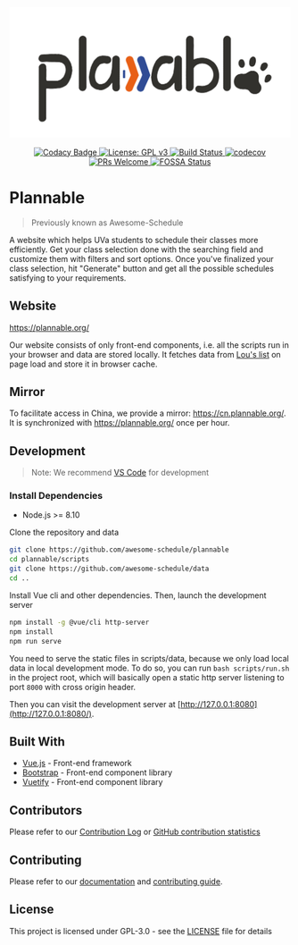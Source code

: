<p align="center"><img src="./src/assets/cover.jpg" width="560px" alt="cover"/></p>

<p align="center">
    <a href="https://app.codacy.com/app/hanzhi713/plannable?utm_source=github.com&amp;utm_medium=referral&amp;utm_content=awesome-schedule/plannable&amp;utm_campaign=Badge_Grade_Dashboard"
        rel="nofollow">
        <img src="https://api.codacy.com/project/badge/Grade/b323d65880a148aa85e5a811e4791d53" alt="Codacy Badge" />
    </a>
    <a href="https://www.gnu.org/licenses/gpl-3.0" rel="nofollow">
        <img src="https://img.shields.io/badge/License-GPLv3-blue.svg" alt="License: GPL v3" />
    </a>
    <a href="https://travis-ci.org/awesome-schedule/" rel="nofollow">
        <img src="https://travis-ci.org/awesome-schedule/plannable.svg?branch=master" alt="Build Status" />
    </a>
    <a href="https://codecov.io/gh/awesome-schedule/plannable" rel="nofollow">
        <img src="https://codecov.io/gh/awesome-schedule/plannable/branch/master/graph/badge.svg" alt="codecov" />
    </a>
    <a href="http://makeapullrequest.com" rel="nofollow">
        <img src="https://img.shields.io/badge/PRs-welcome-brightgreen.svg?style=flat-square" alt="PRs Welcome" />
    </a>
    <a href="https://app.fossa.io/projects/git%2Bgithub.com%2Fawesome-schedule%2Fplannable?ref=badge_shield"
        rel="nofollow">
        <img src="https://app.fossa.io/api/projects/git%2Bgithub.com%2Fawesome-schedule%2Fplannable.svg?type=shield"
            alt="FOSSA Status" />
    </a>
</p>

# Plannable

> Previously known as Awesome-Schedule

A website which helps UVa students to schedule their classes more efficiently. Get your class selection done with the searching field and customize them with filters and sort options. Once you've finalized your class selection, hit "Generate" button and get all the possible schedules satisfying to your requirements.

## Website

https://plannable.org/

Our website consists of only front-end components, i.e. all the scripts run in your browser and data are stored locally. It fetches data from [Lou's list](https://rabi.phys.virginia.edu/mySIS/CS2/) on page load and store it in browser cache.

## Mirror

To facilitate access in China, we provide a mirror: https://cn.plannable.org/. It is synchronized with https://plannable.org/ once per hour.

## Development

> Note: We recommend [VS Code](https://code.visualstudio.com/) for development

### Install Dependencies

-   Node.js >= 8.10

Clone the repository and data

```bash
git clone https://github.com/awesome-schedule/plannable
cd plannable/scripts
git clone https://github.com/awesome-schedule/data
cd ..
```

Install Vue cli and other dependencies. Then, launch the development server

```bash
npm install -g @vue/cli http-server
npm install
npm run serve
```

You need to serve the static files in scripts/data, because we only load local data in local development mode. To do so, you can run `bash scripts/run.sh` in the project root, which will basically open a static http server listening to port `8000` with cross origin header.

Then you can visit the development server at [http://127.0.0.1:8080](http://127.0.0.1:8080/).

## Built With

-   [Vue.js](https://vuejs.org) - Front-end framework
-   [Bootstrap](https://getbootstrap.com/) - Front-end component library
-   [Vuetify](https://vuetifyjs.com/en/) - Front-end component library

## Contributors

Please refer to our [Contribution Log](docs/Contribution.md) or [GitHub contribution statistics](https://github.com/OAHC2022/UVaAutoScheduler/graphs/contributors)

## Contributing

Please refer to our [documentation](docs/README.md) and [contributing guide](docs/CONTRIBUTING.md).

## License

This project is licensed under GPL-3.0 - see the [LICENSE](LICENSE) file for details
